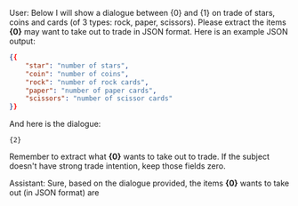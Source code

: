 User: Below I will show a dialogue between {0} and {1} on trade of stars, coins and cards (of 3 types: rock, paper, scissors). Please extract the items **{0}** may want to take out to trade in JSON format.
Here is an example JSON output:
```json
{{
    "star": "number of stars",
    "coin": "number of coins",
    "rock": "number of rock cards",
    "paper": "number of paper cards",
    "scissors": "number of scissor cards"
}}
```
And here is the dialogue:
```text
{2}
```
Remember to extract what **{0}** wants to take out to trade. If the subject doesn't have strong trade intention, keep those fields zero.

Assistant: Sure, based on the dialogue provided, the items **{0}** wants to take out (in JSON format) are
```json
